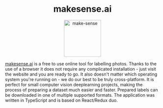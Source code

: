 <h1 align="center">makesense.ai</h1>

<p align="center"> 
    <img width="120" src="https://user-images.githubusercontent.com/26109316/131229187-1d93dc42-963c-440e-8f38-53ee72a2260d.png" alt="make-sense">
</p>


[makesense.ai][1] is a free to use online tool for labelling photos. Thanks to the use of a browser it does not require any complicated installation - just visit the website and you are ready to go. It also doesn't matter which operating system you're running on - we do our best to be truly cross-platform. It is perfect for small computer vision deeplearning projects, making the process of preparing a dataset much easier and faster. Prepared labels can be downloaded  in one of multiple supported formats. The application was written in TypeScript and is based on React/Redux duo.

[1]: http://makesense.ai
